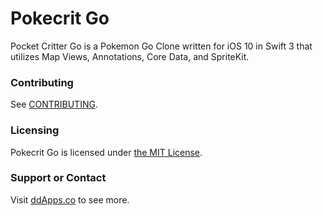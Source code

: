 # Pokecrit Go
Pocket Critter Go is a Pokemon Go Clone written for iOS 10 in Swift 3 that utilizes Map Views, Annotations, Core Data, and SpriteKit.

### Contributing
See [CONTRIBUTING](CONTRIBUTING.md).

### Licensing
Pokecrit Go is licensed under [the MIT License](LICENSE).

### Support or Contact
Visit [ddApps.co](http://ddapps.co) to see more.